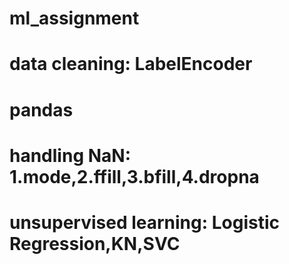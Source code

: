 # ml_assignment
# data cleaning: LabelEncoder
# pandas
# handling NaN: 1.mode,2.ffill,3.bfill,4.dropna
# unsupervised learning: Logistic Regression,KN,SVC
